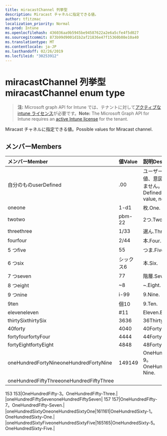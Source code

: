 ```yaml
---
title: miracastChannel 列挙型
description: Miracast チャネルに指定できる値。
author: tfitzmac
localization_priority: Normal
ms.prod: Intune
ms.openlocfilehash: 436036aa9b5945be94587622a2e6a5cfe4f5d027
ms.sourcegitcommit: 873b99d9001d1b2af21836e47f15360b08e10a40
ms.translationtype: MT
ms.contentlocale: ja-JP
ms.lasthandoff: 02/26/2019
ms.locfileid: "30253912"
---
```

# <a name="miracastchannel-enum-type"></a><span data-ttu-id="eb7fc-103">miracastChannel 列挙型</span><span class="sxs-lookup"><span data-stu-id="eb7fc-103">miracastChannel enum type</span></span>

> <span data-ttu-id="eb7fc-104">**注:** Microsoft graph API for Intune では、テナントに対して[アクティブな intune ライセンス](https://go.microsoft.com/fwlink/?linkid=839381)が必要です。</span><span class="sxs-lookup"><span data-stu-id="eb7fc-104">**Note:** The Microsoft Graph API for Intune requires an [active Intune license](https://go.microsoft.com/fwlink/?linkid=839381) for the tenant.</span></span>

<span data-ttu-id="eb7fc-105">Miracast チャネルに指定できる値。</span><span class="sxs-lookup"><span data-stu-id="eb7fc-105">Possible values for Miracast channel.</span></span>

## <a name="members"></a><span data-ttu-id="eb7fc-106">メンバー</span><span class="sxs-lookup"><span data-stu-id="eb7fc-106">Members</span></span>
|<span data-ttu-id="eb7fc-107">メンバー</span><span class="sxs-lookup"><span data-stu-id="eb7fc-107">Member</span></span>|<span data-ttu-id="eb7fc-108">値</span><span class="sxs-lookup"><span data-stu-id="eb7fc-108">Value</span></span>|<span data-ttu-id="eb7fc-109">説明</span><span class="sxs-lookup"><span data-stu-id="eb7fc-109">Description</span></span>|
|:---|:---|:---|
|<span data-ttu-id="eb7fc-110">自分のもの</span><span class="sxs-lookup"><span data-stu-id="eb7fc-110">userDefined</span></span>|<span data-ttu-id="eb7fc-111">.0</span><span class="sxs-lookup"><span data-stu-id="eb7fc-111">0</span></span>|<span data-ttu-id="eb7fc-112">ユーザー定義、既定値、意図的ではありません。</span><span class="sxs-lookup"><span data-stu-id="eb7fc-112">User Defined, default value, no intent.</span></span>|
|<span data-ttu-id="eb7fc-113">one</span><span class="sxs-lookup"><span data-stu-id="eb7fc-113">one</span></span>|<span data-ttu-id="eb7fc-114">1-d</span><span class="sxs-lookup"><span data-stu-id="eb7fc-114">1</span></span>|<span data-ttu-id="eb7fc-115">枚.</span><span class="sxs-lookup"><span data-stu-id="eb7fc-115">One.</span></span>|
|<span data-ttu-id="eb7fc-116">two</span><span class="sxs-lookup"><span data-stu-id="eb7fc-116">two</span></span>|<span data-ttu-id="eb7fc-117">pbm-2</span><span class="sxs-lookup"><span data-stu-id="eb7fc-117">2</span></span>|<span data-ttu-id="eb7fc-118">2つ.</span><span class="sxs-lookup"><span data-stu-id="eb7fc-118">Two.</span></span>|
|<span data-ttu-id="eb7fc-119">three</span><span class="sxs-lookup"><span data-stu-id="eb7fc-119">three</span></span>|<span data-ttu-id="eb7fc-120">1/3</span><span class="sxs-lookup"><span data-stu-id="eb7fc-120">3</span></span>|<span data-ttu-id="eb7fc-121">選ん.</span><span class="sxs-lookup"><span data-stu-id="eb7fc-121">Three.</span></span>|
|<span data-ttu-id="eb7fc-122">four</span><span class="sxs-lookup"><span data-stu-id="eb7fc-122">four</span></span>|<span data-ttu-id="eb7fc-123">2/4</span><span class="sxs-lookup"><span data-stu-id="eb7fc-123">4</span></span>|<span data-ttu-id="eb7fc-124">本.</span><span class="sxs-lookup"><span data-stu-id="eb7fc-124">Four.</span></span>|
|<span data-ttu-id="eb7fc-125">5 つ</span><span class="sxs-lookup"><span data-stu-id="eb7fc-125">five</span></span>|<span data-ttu-id="eb7fc-126">5</span><span class="sxs-lookup"><span data-stu-id="eb7fc-126">5</span></span>|<span data-ttu-id="eb7fc-127">つま.</span><span class="sxs-lookup"><span data-stu-id="eb7fc-127">Five.</span></span>|
|<span data-ttu-id="eb7fc-128">6 つ</span><span class="sxs-lookup"><span data-stu-id="eb7fc-128">six</span></span>|<span data-ttu-id="eb7fc-129">シックス</span><span class="sxs-lookup"><span data-stu-id="eb7fc-129">6</span></span>|<span data-ttu-id="eb7fc-130">本.</span><span class="sxs-lookup"><span data-stu-id="eb7fc-130">Six.</span></span>|
|<span data-ttu-id="eb7fc-131">7 つ</span><span class="sxs-lookup"><span data-stu-id="eb7fc-131">seven</span></span>|<span data-ttu-id="eb7fc-132">7</span><span class="sxs-lookup"><span data-stu-id="eb7fc-132">7</span></span>|<span data-ttu-id="eb7fc-133">階層.</span><span class="sxs-lookup"><span data-stu-id="eb7fc-133">Seven.</span></span>|
|<span data-ttu-id="eb7fc-134">8 つ</span><span class="sxs-lookup"><span data-stu-id="eb7fc-134">eight</span></span>|<span data-ttu-id="eb7fc-135">~</span><span class="sxs-lookup"><span data-stu-id="eb7fc-135">8</span></span>|<span data-ttu-id="eb7fc-136">~.</span><span class="sxs-lookup"><span data-stu-id="eb7fc-136">Eight.</span></span>|
|<span data-ttu-id="eb7fc-137">9 つ</span><span class="sxs-lookup"><span data-stu-id="eb7fc-137">nine</span></span>|<span data-ttu-id="eb7fc-138">i-9</span><span class="sxs-lookup"><span data-stu-id="eb7fc-138">9</span></span>|<span data-ttu-id="eb7fc-139">9.</span><span class="sxs-lookup"><span data-stu-id="eb7fc-139">Nine.</span></span>|
|<span data-ttu-id="eb7fc-140">9</span><span class="sxs-lookup"><span data-stu-id="eb7fc-140">ten</span></span>|<span data-ttu-id="eb7fc-141">個</span><span class="sxs-lookup"><span data-stu-id="eb7fc-141">10</span></span>|<span data-ttu-id="eb7fc-142">9.</span><span class="sxs-lookup"><span data-stu-id="eb7fc-142">Ten.</span></span>|
|<span data-ttu-id="eb7fc-143">eleven</span><span class="sxs-lookup"><span data-stu-id="eb7fc-143">eleven</span></span>|<span data-ttu-id="eb7fc-144">#</span><span class="sxs-lookup"><span data-stu-id="eb7fc-144">11</span></span>|<span data-ttu-id="eb7fc-145">Eleven.</span><span class="sxs-lookup"><span data-stu-id="eb7fc-145">Eleven.</span></span>|
|<span data-ttu-id="eb7fc-146">thirtySix</span><span class="sxs-lookup"><span data-stu-id="eb7fc-146">thirtySix</span></span>|<span data-ttu-id="eb7fc-147">36</span><span class="sxs-lookup"><span data-stu-id="eb7fc-147">36</span></span>|<span data-ttu-id="eb7fc-148">36</span><span class="sxs-lookup"><span data-stu-id="eb7fc-148">Thirty-Six.</span></span>|
|<span data-ttu-id="eb7fc-149">40</span><span class="sxs-lookup"><span data-stu-id="eb7fc-149">forty</span></span>|<span data-ttu-id="eb7fc-150">40</span><span class="sxs-lookup"><span data-stu-id="eb7fc-150">40</span></span>|<span data-ttu-id="eb7fc-151">40</span><span class="sxs-lookup"><span data-stu-id="eb7fc-151">Forty.</span></span>|
|<span data-ttu-id="eb7fc-152">fortyfour</span><span class="sxs-lookup"><span data-stu-id="eb7fc-152">fortyFour</span></span>|<span data-ttu-id="eb7fc-153">44</span><span class="sxs-lookup"><span data-stu-id="eb7fc-153">44</span></span>|<span data-ttu-id="eb7fc-154">44</span><span class="sxs-lookup"><span data-stu-id="eb7fc-154">Forty-Four.</span></span>|
|<span data-ttu-id="eb7fc-155">fortyEight</span><span class="sxs-lookup"><span data-stu-id="eb7fc-155">fortyEight</span></span>|<span data-ttu-id="eb7fc-156">48</span><span class="sxs-lookup"><span data-stu-id="eb7fc-156">48</span></span>|<span data-ttu-id="eb7fc-157">48</span><span class="sxs-lookup"><span data-stu-id="eb7fc-157">Forty-Eight.</span></span>|
|<span data-ttu-id="eb7fc-158">oneHundredFortyNine</span><span class="sxs-lookup"><span data-stu-id="eb7fc-158">oneHundredFortyNine</span></span>|<span data-ttu-id="eb7fc-159">149</span><span class="sxs-lookup"><span data-stu-id="eb7fc-159">149</span></span>|<span data-ttu-id="eb7fc-160">OneHundredForty-9。</span><span class="sxs-lookup"><span data-stu-id="eb7fc-160">OneHundredForty-Nine.</span></span>|
|<span data-ttu-id="eb7fc-161">oneHundredFiftyThree</span><span class="sxs-lookup"><span data-stu-id="eb7fc-161">oneHundredFiftyThree</span></span>|<span data-ttu-id="eb7fc-162"> 
153 
</span><span class="sxs-lookup"><span data-stu-id="eb7fc-162">153</span></span>|<span data-ttu-id="eb7fc-163">OneHundredFifty-3。</span><span class="sxs-lookup"><span data-stu-id="eb7fc-163">OneHundredFifty-Three.</span></span>|
|<span data-ttu-id="eb7fc-164">oneHundredFiftySeven</span><span class="sxs-lookup"><span data-stu-id="eb7fc-164">oneHundredFiftySeven</span></span>|<span data-ttu-id="eb7fc-165"> 
157 
</span><span class="sxs-lookup"><span data-stu-id="eb7fc-165">157</span></span>|<span data-ttu-id="eb7fc-166">OneHundredFifty-7。</span><span class="sxs-lookup"><span data-stu-id="eb7fc-166">OneHundredFifty-Seven.</span></span>|
|<span data-ttu-id="eb7fc-167">oneHundredSixtyOne</span><span class="sxs-lookup"><span data-stu-id="eb7fc-167">oneHundredSixtyOne</span></span>|<span data-ttu-id="eb7fc-168">161</span><span class="sxs-lookup"><span data-stu-id="eb7fc-168">161</span></span>|<span data-ttu-id="eb7fc-169">OneHundredSixty-1。</span><span class="sxs-lookup"><span data-stu-id="eb7fc-169">OneHundredSixty-One.</span></span>|
|<span data-ttu-id="eb7fc-170">oneHundredSixtyFive</span><span class="sxs-lookup"><span data-stu-id="eb7fc-170">oneHundredSixtyFive</span></span>|<span data-ttu-id="eb7fc-171">165</span><span class="sxs-lookup"><span data-stu-id="eb7fc-171">165</span></span>|<span data-ttu-id="eb7fc-172">OneHundredSixty-5。</span><span class="sxs-lookup"><span data-stu-id="eb7fc-172">OneHundredSixty-Five.</span></span>|



